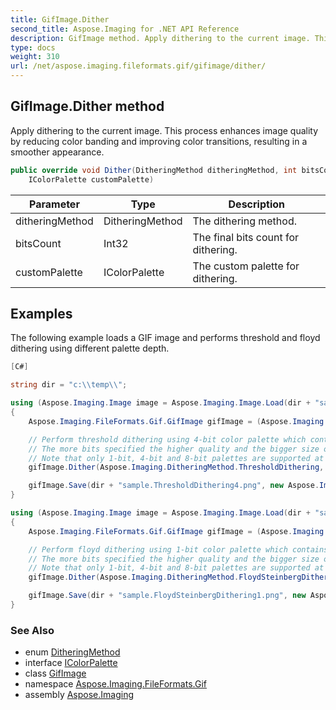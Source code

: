 ```yaml
---
title: GifImage.Dither
second_title: Aspose.Imaging for .NET API Reference
description: GifImage method. Apply dithering to the current image. This process enhances image quality by reducing color banding and improving color transitions resulting in a smoother appearance
type: docs
weight: 310
url: /net/aspose.imaging.fileformats.gif/gifimage/dither/
---
```

## GifImage.Dither method

Apply dithering to the current image. This process enhances image quality by reducing color banding and improving color transitions, resulting in a smoother appearance.

```csharp
public override void Dither(DitheringMethod ditheringMethod, int bitsCount, 
    IColorPalette customPalette)
```

| Parameter | Type | Description |
| --- | --- | --- |
| ditheringMethod | DitheringMethod | The dithering method. |
| bitsCount | Int32 | The final bits count for dithering. |
| customPalette | IColorPalette | The custom palette for dithering. |

## Examples

The following example loads a GIF image and performs threshold and floyd dithering using different palette depth.

```csharp
[C#]

string dir = "c:\\temp\\";

using (Aspose.Imaging.Image image = Aspose.Imaging.Image.Load(dir + "sample.gif"))
{
    Aspose.Imaging.FileFormats.Gif.GifImage gifImage = (Aspose.Imaging.FileFormats.Gif.GifImage)image;

    // Perform threshold dithering using 4-bit color palette which contains 16 colors.
    // The more bits specified the higher quality and the bigger size of the output image.
    // Note that only 1-bit, 4-bit and 8-bit palettes are supported at the moment.
    gifImage.Dither(Aspose.Imaging.DitheringMethod.ThresholdDithering, 4, null);

    gifImage.Save(dir + "sample.ThresholdDithering4.png", new Aspose.Imaging.ImageOptions.PngOptions());
}

using (Aspose.Imaging.Image image = Aspose.Imaging.Image.Load(dir + "sample.gif"))
{
    Aspose.Imaging.FileFormats.Gif.GifImage gifImage = (Aspose.Imaging.FileFormats.Gif.GifImage)image;

    // Perform floyd dithering using 1-bit color palette which contains only 2 colors - black and white.
    // The more bits specified the higher quality and the bigger size of the output image.
    // Note that only 1-bit, 4-bit and 8-bit palettes are supported at the moment.
    gifImage.Dither(Aspose.Imaging.DitheringMethod.FloydSteinbergDithering, 1, null);

    gifImage.Save(dir + "sample.FloydSteinbergDithering1.png", new Aspose.Imaging.ImageOptions.PngOptions());
}
```

### See Also

* enum [DitheringMethod](../../../aspose.imaging/ditheringmethod/)
* interface [IColorPalette](../../../aspose.imaging/icolorpalette/)
* class [GifImage](../)
* namespace [Aspose.Imaging.FileFormats.Gif](../../gifimage/)
* assembly [Aspose.Imaging](../../../)


